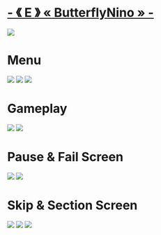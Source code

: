 # [-       《 E 》    « ButterflyNino »       -](https://www.mediafire.com/folder/5iehq0kyv20c1/ButterflyNino)
![]( https://i.imgur.com/4NQemaH.png )

# Menu
![]( https://i.imgur.com/nanq9lE.png )
![]( https://i.imgur.com/sCiCMO8.png )
![]( https://i.imgur.com/d9lhWCY.png )

# Gameplay
![]( https://i.imgur.com/N5lKWXl.png )
![]( https://i.imgur.com/WccpqNh.png )

# Pause & Fail Screen
![]( https://i.imgur.com/fitdLdF.png )
![]( https://i.imgur.com/bfjLbo3.png )

# Skip & Section Screen
![]( https://i.imgur.com/f2wYR1Z.png )
![]( https://i.imgur.com/XqZahKx.png )
![]( https://i.imgur.com/tq63asq.png )
